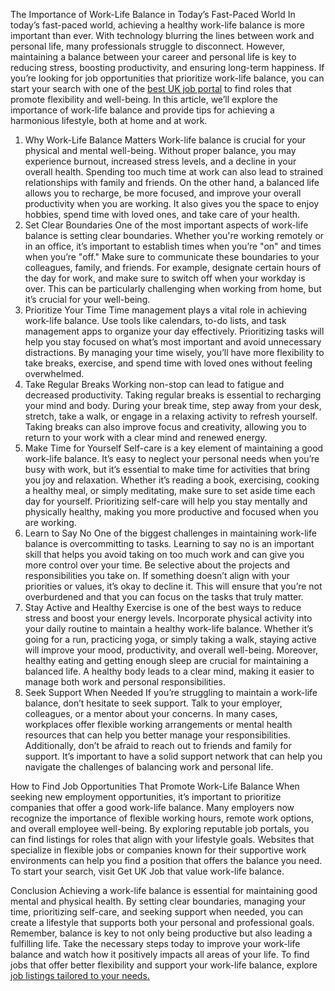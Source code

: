 The Importance of Work-Life Balance in Today’s Fast-Paced World
In today’s fast-paced world, achieving a healthy work-life balance is more important than ever. With technology blurring the lines between work and personal life, many professionals struggle to disconnect. However, maintaining a balance between your career and personal life is key to reducing stress, boosting productivity, and ensuring long-term happiness.
If you’re looking for job opportunities that prioritize work-life balance, you can start your search with one of the [best UK job portal]([https://www.getukjobs.com/]) to find roles that promote flexibility and well-being.
In this article, we’ll explore the importance of work-life balance and provide tips for achieving a harmonious lifestyle, both at home and at work.
1. Why Work-Life Balance Matters
Work-life balance is crucial for your physical and mental well-being. Without proper balance, you may experience burnout, increased stress levels, and a decline in your overall health. Spending too much time at work can also lead to strained relationships with family and friends.
On the other hand, a balanced life allows you to recharge, be more focused, and improve your overall productivity when you are working. It also gives you the space to enjoy hobbies, spend time with loved ones, and take care of your health.
2. Set Clear Boundaries
One of the most important aspects of work-life balance is setting clear boundaries. Whether you're working remotely or in an office, it’s important to establish times when you’re "on" and times when you’re "off."
Make sure to communicate these boundaries to your colleagues, family, and friends. For example, designate certain hours of the day for work, and make sure to switch off when your workday is over. This can be particularly challenging when working from home, but it’s crucial for your well-being.
3. Prioritize Your Time
Time management plays a vital role in achieving work-life balance. Use tools like calendars, to-do lists, and task management apps to organize your day effectively. Prioritizing tasks will help you stay focused on what’s most important and avoid unnecessary distractions.
By managing your time wisely, you’ll have more flexibility to take breaks, exercise, and spend time with loved ones without feeling overwhelmed.
4. Take Regular Breaks
Working non-stop can lead to fatigue and decreased productivity. Taking regular breaks is essential to recharging your mind and body. During your break time, step away from your desk, stretch, take a walk, or engage in a relaxing activity to refresh yourself.
Taking breaks can also improve focus and creativity, allowing you to return to your work with a clear mind and renewed energy.
5. Make Time for Yourself
Self-care is a key element of maintaining a good work-life balance. It’s easy to neglect your personal needs when you’re busy with work, but it’s essential to make time for activities that bring you joy and relaxation.
Whether it’s reading a book, exercising, cooking a healthy meal, or simply meditating, make sure to set aside time each day for yourself. Prioritizing self-care will help you stay mentally and physically healthy, making you more productive and focused when you are working.
6. Learn to Say No
One of the biggest challenges in maintaining work-life balance is overcommitting to tasks. Learning to say no is an important skill that helps you avoid taking on too much work and can give you more control over your time.
Be selective about the projects and responsibilities you take on. If something doesn’t align with your priorities or values, it’s okay to decline it. This will ensure that you’re not overburdened and that you can focus on the tasks that truly matter.
7. Stay Active and Healthy
Exercise is one of the best ways to reduce stress and boost your energy levels. Incorporate physical activity into your daily routine to maintain a healthy work-life balance. Whether it’s going for a run, practicing yoga, or simply taking a walk, staying active will improve your mood, productivity, and overall well-being.
Moreover, healthy eating and getting enough sleep are crucial for maintaining a balanced life. A healthy body leads to a clear mind, making it easier to manage both work and personal responsibilities.
8. Seek Support When Needed
If you’re struggling to maintain a work-life balance, don’t hesitate to seek support. Talk to your employer, colleagues, or a mentor about your concerns. In many cases, workplaces offer flexible working arrangements or mental health resources that can help you better manage your responsibilities.
Additionally, don’t be afraid to reach out to friends and family for support. It’s important to have a solid support network that can help you navigate the challenges of balancing work and personal life.

How to Find Job Opportunities That Promote Work-Life Balance
When seeking new employment opportunities, it’s important to prioritize companies that offer a good work-life balance. Many employers now recognize the importance of flexible working hours, remote work options, and overall employee well-being.
By exploring reputable job portals, you can find listings for roles that align with your lifestyle goals. Websites that specialize in flexible jobs or companies known for their supportive work environments can help you find a position that offers the balance you need. To start your search, visit Get UK Job that value work-life balance.

Conclusion
Achieving a work-life balance is essential for maintaining good mental and physical health. By setting clear boundaries, managing your time, prioritizing self-care, and seeking support when needed, you can create a lifestyle that supports both your personal and professional goals.
Remember, balance is key to not only being productive but also leading a fulfilling life. Take the necessary steps today to improve your work-life balance and watch how it positively impacts all areas of your life.
To find jobs that offer better flexibility and support your work-life balance, explore [job listings tailored to your needs.
]([url](https://www.getukjobs.com/))
